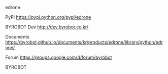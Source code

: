 edrone


PyPI
https://pypi.python.org/pypi/edrone


BYROBOT Dev
http://dev.byrobot.co.kr/


Documents
https://byrobot.github.io/documents/kr/products/edrone/library/python/edrone/


Forum
https://groups.google.com/d/forum/byrobot


BYROBOT